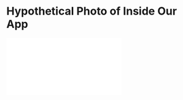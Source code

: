 # Hypothetical Photo of Inside Our App

![The Audio-to-text button is the microphone near the bottom of the photo and it looks like a microphone (R7). Once you press it, it will indent (R8) and then it will start listening to the audio using your device's microphone (R6). Then the user can press the download button to name the document (R9 and R10).](~/CIS350/GVSU-CIS350-AVALANCHE/use_case_diagram.pdf)

